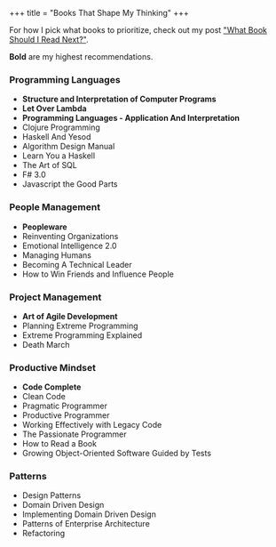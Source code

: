 +++
title = "Books That Shape My Thinking"
+++


For how I pick what books to prioritize, check out my post <a class="homelink"
href="/next-book">"What Book Should I Read Next?"</a>.

<b>Bold</b> are my highest recommendations.

<div class="col-md-12"> 
<div class="col-md-6"> 
<h3 class="centereded underline">Programming Languages</h3>
<ul>
    <li><b>Structure and Interpretation of Computer Programs</b></li>
    <li><b>Let Over Lambda</b></li>
    <li><b>Programming Languages - Application And Interpretation</b></li>
    <li>Clojure Programming</li>
    <li>Haskell And Yesod</li>
    <li>Algorithm Design Manual</li>
    <li>Learn You a Haskell</li>
    <li>The Art of SQL</li>
    <li>F# 3.0</li>
    <li>Javascript the Good Parts</li>
</ul>
</div> 
<div class="col-md-6"> 
<h3 class="centereded underline">People Management</h3>
<ul>
    <li><b>Peopleware</b></li>
    <li>Reinventing Organizations</li>
    <li>Emotional Intelligence 2.0</li>
    <li>Managing Humans</li>
    <li>Becoming A Technical Leader</li>
    <li>How to Win Friends and Influence People</li>
</ul>
</div> 
</div> 
<div class="col-md-12"> 
<div class="col-md-6"> 
<h3 class="centereded underline">Project Management</h3>
<ul>
    <li><b>Art of Agile Development</b></li>
    <li>Planning Extreme Programming</li>
    <li>Extreme Programming Explained</li>
    <li>Death March</li>
</ul>
</div> 
<div class="col-md-6"> 
<h3 class="centereded underline">Productive Mindset</h3>
<ul>
    <li><b>Code Complete</b></li>
    <li>Clean Code</li>
    <li>Pragmatic Programmer</li>
    <li>Productive Programmer</li>
    <li>Working Effectively with Legacy Code</li>
    <li>The Passionate Programmer</li>
    <li>How to Read a Book</li>
    <li>Growing Object-Oriented Software Guided by Tests</li>
</ul>
</div> 
</div> 
<div class="col-md-12"> 
<div class="col-md-6"> 
<h3 class="centereded underline">Patterns</h3>
<ul>
    <li>Design Patterns</li>
    <li>Domain Driven Design</li>
    <li>Implementing Domain Driven Design</li>
    <li>Patterns of Enterprise Architecture</li>
    <li>Refactoring</li>
</ul>
</div> 
</div> 
